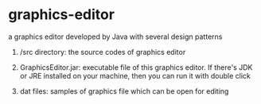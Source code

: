 graphics-editor
===============

a graphics editor developed by Java with several design patterns

1. /src directory: the source codes of graphics editor

2. GraphicsEditor.jar: executable file of this graphics editor. If there's JDK or JRE installed on your machine, then you can run it with double click

3. dat files: samples of graphics file which can be open for editing
